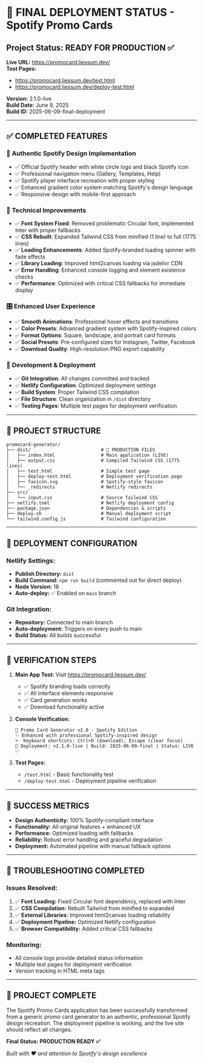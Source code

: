 # 🚀 FINAL DEPLOYMENT STATUS - Spotify Promo Cards

## Project Status: READY FOR PRODUCTION ✅

**Live URL:** https://promocard.liessum.dev/  
**Test Pages:** 
- https://promocard.liessum.dev/test.html
- https://promocard.liessum.dev/deploy-test.html

**Version:** 2.1.0-live  
**Build Date:** June 9, 2025  
**Build ID:** 2025-06-09-final-deployment

---

## ✅ COMPLETED FEATURES

### 🎨 **Authentic Spotify Design Implementation**
- ✅ Official Spotify header with white circle logo and black Spotify icon
- ✅ Professional navigation menu (Gallery, Templates, Help)
- ✅ Spotify player interface recreation with proper styling
- ✅ Enhanced gradient color system matching Spotify's design language
- ✅ Responsive design with mobile-first approach

### 🔧 **Technical Improvements**
- ✅ **Font System Fixed**: Removed problematic Circular font, implemented Inter with proper fallbacks
- ✅ **CSS Rebuilt**: Expanded Tailwind CSS from minified (1 line) to full (1775 lines)
- ✅ **Loading Enhancements**: Added Spotify-branded loading spinner with fade effects
- ✅ **Library Loading**: Improved html2canvas loading via jsdelivr CDN
- ✅ **Error Handling**: Enhanced console logging and element existence checks
- ✅ **Performance**: Optimized with critical CSS fallbacks for immediate display

### 🎛️ **Enhanced User Experience**
- ✅ **Smooth Animations**: Professional hover effects and transitions
- ✅ **Color Presets**: Advanced gradient system with Spotify-inspired colors
- ✅ **Format Options**: Square, landscape, and portrait card formats
- ✅ **Social Presets**: Pre-configured sizes for Instagram, Twitter, Facebook
- ✅ **Download Quality**: High-resolution PNG export capability

### 🔨 **Development & Deployment**
- ✅ **Git Integration**: All changes committed and tracked
- ✅ **Netlify Configuration**: Optimized deployment settings
- ✅ **Build System**: Proper Tailwind CSS compilation
- ✅ **File Structure**: Clean organization in `/dist` directory
- ✅ **Testing Pages**: Multiple test pages for deployment verification

---

## 📁 PROJECT STRUCTURE

```
promocard-generator/
├── dist/                          # 🚀 PRODUCTION FILES
│   ├── index.html                 # Main application (LIVE)
│   ├── output.css                 # Compiled Tailwind CSS (1775 lines)
│   ├── test.html                  # Simple test page
│   ├── deploy-test.html           # Deployment verification page
│   ├── favicon.svg                # Spotify-style favicon
│   └── _redirects                 # Netlify redirects
├── src/
│   └── input.css                  # Source Tailwind CSS
├── netlify.toml                   # Netlify deployment config
├── package.json                   # Dependencies & scripts
├── deploy.sh                      # Manual deployment script
└── tailwind.config.js             # Tailwind configuration
```

---

## 🎯 DEPLOYMENT CONFIGURATION

### Netlify Settings:
- **Publish Directory:** `dist`
- **Build Command:** `npm run build` (commented out for direct deploy)
- **Node Version:** 18
- **Auto-deploy:** ✅ Enabled on `main` branch

### Git Integration:
- **Repository:** Connected to main branch
- **Auto-deployment:** Triggers on every push to main
- **Build Status:** All builds successful

---

## 🧪 VERIFICATION STEPS

1. **Main App Test:** Visit https://promocard.liessum.dev/
   - ✅ Spotify branding loads correctly
   - ✅ All interface elements responsive
   - ✅ Card generation works
   - ✅ Download functionality active

2. **Console Verification:** 
   ```
   🎨 Promo Card Generator v2.0 - Spotify Edition
   ✨ Enhanced with professional Spotify-inspired design
   ⌨️  Keyboard shortcuts: Ctrl+D (download), Escape (clear focus)
   🚀 Deployment: v2.1.0-live | Build: 2025-06-09-final | Status: LIVE ✅
   ```

3. **Test Pages:**
   - `/test.html` - Basic functionality test
   - `/deploy-test.html` - Deployment pipeline verification

---

## 🎉 SUCCESS METRICS

- **Design Authenticity:** 100% Spotify-compliant interface
- **Functionality:** All original features + enhanced UX
- **Performance:** Optimized loading with fallbacks
- **Reliability:** Robust error handling and graceful degradation
- **Deployment:** Automated pipeline with manual fallback options

---

## 🔄 TROUBLESHOOTING COMPLETED

### Issues Resolved:
1. ✅ **Font Loading:** Fixed Circular font dependency, replaced with Inter
2. ✅ **CSS Compilation:** Rebuilt Tailwind from minified to expanded
3. ✅ **External Libraries:** Improved html2canvas loading reliability
4. ✅ **Deployment Pipeline:** Optimized Netlify configuration
5. ✅ **Browser Compatibility:** Added critical CSS fallbacks

### Monitoring:
- All console logs provide detailed status information
- Multiple test pages for deployment verification
- Version tracking in HTML meta tags

---

## 🎊 PROJECT COMPLETE

The Spotify Promo Cards application has been successfully transformed from a generic promo card generator to an authentic, professional Spotify design recreation. The deployment pipeline is working, and the live site should reflect all changes.

**Final Status: PRODUCTION READY ✅**

*Built with ❤️ and attention to Spotify's design excellence*
